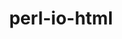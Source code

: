 ---
title: "perl-io-html"
layout: cache
categories: [package, v0.18.1]
meta: {"versions": ["1.001"], "compilers": ["gcc@=7.3.1"], "oss": ["amzn2"], "platforms": ["linux"], "targets": ["aarch64", "graviton2", "x86_64_v3", "x86_64_v4"], "stacks": ["aws-ahug", "aws-ahug-aarch64", "root"], "num_specs": 4, "num_specs_by_stack": {"root": 4, "aws-ahug-aarch64": 2, "aws-ahug": 2}}
spec_details: [{"hash": "apwttoa6brxo2jsnhq54vppl6rlb36pc", "compiler": "gcc@=7.3.1", "versions": ["1.001"], "os": "amzn2", "platform": "linux", "target": "aarch64", "variants": [], "stacks": ["root", "aws-ahug-aarch64"], "size": "-", "tarball": "https://binaries.spack.io/releases/v0.18.1/build_cache/linux-amzn2-aarch64/gcc-7.3.1/perl-io-html-1.001/linux-amzn2-aarch64-gcc-7.3.1-perl-io-html-1.001-apwttoa6brxo2jsnhq54vppl6rlb36pc.spack"}, {"hash": "nyqmyepkwkxow57ztishozdzawpc6l7g", "compiler": "gcc@=7.3.1", "versions": ["1.001"], "os": "amzn2", "platform": "linux", "target": "x86_64_v4", "variants": [], "stacks": ["aws-ahug", "root"], "size": "-", "tarball": "https://binaries.spack.io/releases/v0.18.1/build_cache/linux-amzn2-x86_64_v4/gcc-7.3.1/perl-io-html-1.001/linux-amzn2-x86_64_v4-gcc-7.3.1-perl-io-html-1.001-nyqmyepkwkxow57ztishozdzawpc6l7g.spack"}, {"hash": "xgfgrb6ghiea2mk7cqdx6uvrnebinj4z", "compiler": "gcc@=7.3.1", "versions": ["1.001"], "os": "amzn2", "platform": "linux", "target": "graviton2", "variants": [], "stacks": ["root", "aws-ahug-aarch64"], "size": "-", "tarball": "https://binaries.spack.io/releases/v0.18.1/build_cache/linux-amzn2-graviton2/gcc-7.3.1/perl-io-html-1.001/linux-amzn2-graviton2-gcc-7.3.1-perl-io-html-1.001-xgfgrb6ghiea2mk7cqdx6uvrnebinj4z.spack"}, {"hash": "qyqhcx457uj3h7mgzj557msfi77wkgqr", "compiler": "gcc@=7.3.1", "versions": ["1.001"], "os": "amzn2", "platform": "linux", "target": "x86_64_v3", "variants": [], "stacks": ["aws-ahug", "root"], "size": "-", "tarball": "https://binaries.spack.io/releases/v0.18.1/build_cache/linux-amzn2-x86_64_v3/gcc-7.3.1/perl-io-html-1.001/linux-amzn2-x86_64_v3-gcc-7.3.1-perl-io-html-1.001-qyqhcx457uj3h7mgzj557msfi77wkgqr.spack"}]
---